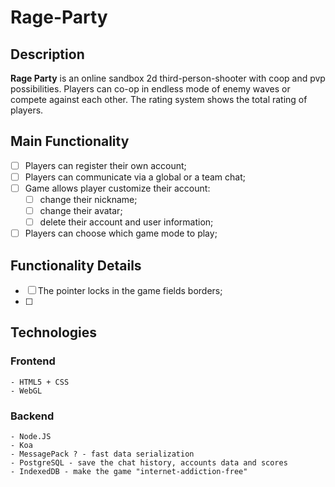 # Rage-Party
## Description
**Rage Party** is an online sandbox 2d third-person-shooter with coop and pvp possibilities. Players can co-op in endless mode of enemy waves or compete against each other. The rating system shows the total rating of players.
## Main Functionality
- [ ] Players can register their own account;   
- [ ] Players can communicate via a global or a team chat;
- [ ] Game allows player customize their account:
  - [ ] change their nickname;
  - [ ] change their avatar;
  - [ ] delete their account and user information;
- [ ] Players can choose which game mode to play;

## Functionality Details
- [ ] The pointer locks in the game fields borders;
- [ ] 

## Technologies

### Frontend
```
- HTML5 + CSS
- WebGL
```
### Backend
```
- Node.JS
- Koa
- MessagePack ? - fast data serialization
- PostgreSQL - save the chat history, accounts data and scores
- IndexedDB - make the game "internet-addiction-free"
```
